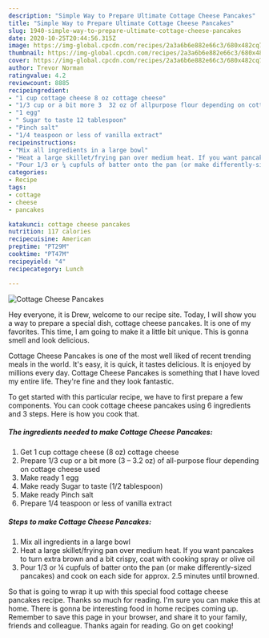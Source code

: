 ```yaml
---
description: "Simple Way to Prepare Ultimate Cottage Cheese Pancakes"
title: "Simple Way to Prepare Ultimate Cottage Cheese Pancakes"
slug: 1940-simple-way-to-prepare-ultimate-cottage-cheese-pancakes
date: 2020-10-25T20:44:56.315Z
image: https://img-global.cpcdn.com/recipes/2a3a6b6e882e66c3/680x482cq70/cottage-cheese-pancakes-recipe-main-photo.jpg
thumbnail: https://img-global.cpcdn.com/recipes/2a3a6b6e882e66c3/680x482cq70/cottage-cheese-pancakes-recipe-main-photo.jpg
cover: https://img-global.cpcdn.com/recipes/2a3a6b6e882e66c3/680x482cq70/cottage-cheese-pancakes-recipe-main-photo.jpg
author: Trevor Norman
ratingvalue: 4.2
reviewcount: 8885
recipeingredient:
- "1 cup cottage cheese 8 oz cottage cheese"
- "1/3 cup or a bit more 3  32 oz of allpurpose flour depending on cottage cheese used"
- "1 egg"
- " Sugar to taste 12 tablespoon"
- "Pinch salt"
- "1/4 teaspoon or less of vanilla extract"
recipeinstructions:
- "Mix all ingredients in a large bowl"
- "Heat a large skillet/frying pan over medium heat. If you want pancakes to turn extra brown and a bit crispy, coat with cooking spray or olive oil"
- "Pour 1/3 or ¼ cupfuls of batter onto the pan (or make differently-sized pancakes) and cook on each side for approx. 2.5 minutes until browned."
categories:
- Recipe
tags:
- cottage
- cheese
- pancakes

katakunci: cottage cheese pancakes 
nutrition: 117 calories
recipecuisine: American
preptime: "PT29M"
cooktime: "PT47M"
recipeyield: "4"
recipecategory: Lunch

---
```



![Cottage Cheese Pancakes](https://img-global.cpcdn.com/recipes/2a3a6b6e882e66c3/680x482cq70/cottage-cheese-pancakes-recipe-main-photo.jpg)

Hey everyone, it is Drew, welcome to our recipe site. Today, I will show you a way to prepare a special dish, cottage cheese pancakes. It is one of my favorites. This time, I am going to make it a little bit unique. This is gonna smell and look delicious.



Cottage Cheese Pancakes is one of the most well liked of recent trending meals in the world. It's easy, it is quick, it tastes delicious. It is enjoyed by millions every day. Cottage Cheese Pancakes is something that I have loved my entire life. They're fine and they look fantastic.


To get started with this particular recipe, we have to first prepare a few components. You can cook cottage cheese pancakes using 6 ingredients and 3 steps. Here is how you cook that.

<!--inarticleads1-->

##### The ingredients needed to make Cottage Cheese Pancakes:

1. Get 1 cup cottage cheese (8 oz) cottage cheese
1. Prepare 1/3 cup or a bit more (3 – 3.2 oz) of all-purpose flour depending on cottage cheese used
1. Make ready 1 egg
1. Make ready  Sugar to taste (1/2 tablespoon)
1. Make ready Pinch salt
1. Prepare 1/4 teaspoon or less of vanilla extract




<!--inarticleads2-->

##### Steps to make Cottage Cheese Pancakes:

1. Mix all ingredients in a large bowl
1. Heat a large skillet/frying pan over medium heat. If you want pancakes to turn extra brown and a bit crispy, coat with cooking spray or olive oil
1. Pour 1/3 or ¼ cupfuls of batter onto the pan (or make differently-sized pancakes) and cook on each side for approx. 2.5 minutes until browned.




So that is going to wrap it up with this special food cottage cheese pancakes recipe. Thanks so much for reading. I'm sure you can make this at home. There is gonna be interesting food in home recipes coming up. Remember to save this page in your browser, and share it to your family, friends and colleague. Thanks again for reading. Go on get cooking!

